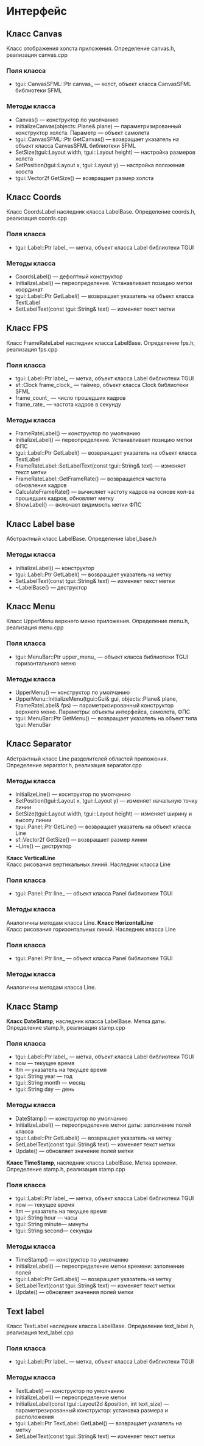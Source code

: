 # Интерфейс
## Класс Canvas
Класс отображения холста приложения. Определение canvas.h, реализация canvas.cpp
### Поля класса
* tgui::CanvasSFML::Ptr canvas_ — холст, объект класса CanvasSFML библиотеки SFML

### Методы класса
* Canvas() — конструктор по умолчанию
* InitializeCanvas(objects::Plane& plane) — параметризированный конструктор холста. Параметр — объект самолета
* tgui::CanvasSFML::Ptr GetCanvas() — возвращает указатель на объект класса CanvasSFML библиотеки SFML
* SetSize(tgui::Layout width, tgui::Layout height) — настройка размеров холста
* SetPosition(tgui::Layout x, tgui::Layout y) — настройка положения хооста
* tgui::Vector2f GetSize() — возвращает размер холста

## Класс Coords
Класс CoordsLabel наследник класса LabelBase. Определение coords.h, реализация coords.cpp
### Поля класса
* tgui::Label::Ptr label_ — метка, объект класса Label библиотеки TGUI

### Методы класса
* CoordsLabel() — дефолтный конструктор
* InitializeLabel() — переопределение. Устанавливает позицию метки координат
* tgui::Label::Ptr GetLabel() — возвращает указатель на объект класса TextLabel
* SetLabelText(const tgui::String& text) — изменяет текст метки

## Класс FPS
Класс FrameRateLabel наследник класса LabelBase. Определение fps.h, реализация fps.cpp
### Поля класса
* tgui::Label::Ptr label_ — метка, объект класса Label библиотеки TGUI
* sf::Clock frame_clock_ — таймер, объект класса Clock библиотеки SFML
* frame_count_ — число прошедших кадров
* frame_rate_ — частота кадров в секунду

### Методы класса
* FrameRateLabel() — конструктор по умолчанию
* InitializeLabel() — переопределение. Устанавливает позицию метки ФПС
* tgui::Label::Ptr GetLabel() — возвраящает указатель на объект класса TextLabel
* FrameRateLabel::SetLabelText(const tgui::String& text) — изменяет текст метки
* FrameRateLabel::GetFrameRate() — возвращается частота обновления кадров
* CalculateFrameRate() — вычисляет частоту кадров на основе кол-ва прошедших кадров, обновляет метку
* ShowLabel() — включает видимость метки ФПС

## Класс Label base
Абстрактный класс LabelBase. Определение label_base.h
### Методы класса
* InitializeLabel() — конструктор
* tgui::Label::Ptr GetLabel() — возвращает указатель на метку
* SetLabelText(const tgui::String& text) — изменяет текст метки
* ~LabelBase() — деструктор

## Класс Menu
Класс UpperMenu верхнего меню приложения. Определение menu.h, реализация menu.cpp
### Поля класса
* tgui::MenuBar::Ptr upper_menu_ — объект класса библиотеки TGUI горизонтального меню

### Методы класса
* UpperMenu() — конструктор по умолчанию
* UpperMenu::InitializeMenu(tgui::Gui& gui, objects::Plane& plane, FrameRateLabel& fps) — параметризированный конструктор верхнего меню. Параметры: объекты интерфейса, самолета, ФПС
* tgui::MenuBar::Ptr GetMenu() — возвращает указатель на объект типа tgui::MenuBar

## Класс Separator
Абстрактный класс Line разделителей областей приложения. Определение separator.h, реализация separator.cpp
### Методы класса
* InitializeLine() — коснтруктор по умолчанию
* SetPosition(tgui::Layout x, tgui::Layout y) — изменяет начальную точку линии
* SetSize(tgui::Layout width, tgui::Layout height) — изменяет ширину и высоту линии
* tgui::Panel::Ptr GetLine() — возвращает указатель на объект класса Line
* sf::Vector2f GetSize() — возвращает размер линии
* ~Line() — деструктор

**Класс VerticalLine**\
Класс рисования вертикальных линий. Наследник класса Line
### Поля класса
* tgui::Panel::Ptr line_ — объект класса Panel библиоткеи TGUI
### Методы класса
Аналогичны методам класса Line.
**Класс HorizontalLine**\
Класс рисования горизонтальных линий. Наследник класса Line
### Поля класса
* tgui::Panel::Ptr line_ — объект класса Panel библиоткеи TGUI
### Методы класса
Аналогичны методам класса Line.

## Класс Stamp
**Класс DateStamp**, наследник класса LabelBase. Метка даты. Определение stamp.h, реализация stamp.cpp
### Поля класса
* tgui::Label::Ptr label_ — метка, объект класса Label библиотеки TGUI
* now — текущее время
* ltm — указатель на текущее время
* tgui::String year — год
* tgui::String month — месяц
* tgui::String day — день

### Методы класса
* DateStamp() — конструктор по умолчанию
* InitializeLabel() — переопределение метки даты: заполнение полей класса
* tgui::Label::Ptr GetLabel() — возвращает указатель на метку
* SetLabelText(const tgui::String& text) — изменяет текст метки
* Update() — обновляет значение полей метки

**Класс TimeStamp**, наследник класса LabelBase. Метка времени. Определение stamp.h, реализация stamp.cpp
### Поля класса
* tgui::Label::Ptr label_ — метка, объект класса Label библиотеки TGUI
* now — текущее время
* ltm — указатель на текущее время
* tgui::String hour — часы
* tgui::String minute— минуты
* tgui::String second— секунды

### Методы класса
* TimeStamp() —  конструктор по умолчанию
* InitializeLabel() — переопределение метки времени: заполнение полей
* tgui::Label::Ptr GetLabel() —  возвращает указатель на метку
* SetLabelText(const tgui::String& text) — изменяет текст метки
* Update() — обновляет значения полей метки

## Text label
Класс TextLabel наследник класса LabelBase. Определение text_label.h, реализация text_label.cpp
### Поля класса
* tgui::Label::Ptr label_ — метка, объект класса Label библиотеки TGUI

### Методы класса
* TextLabel() — конструктор по умолчанию
* InitializeLabel() — переопределение метки
* InitializeLabel(const tgui::Layout2d &position, int text_size) — параметрезированный конструктор: установка размера и расположения
* tgui::Label::Ptr TextLabel::GetLabel() — возвращает указатель на метку
* SetLabelText(const tgui::String& text) — изменяет текст метки
